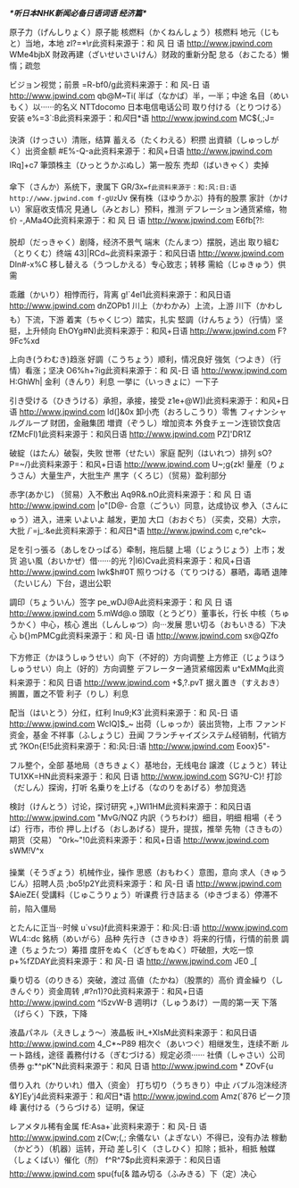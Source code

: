 ***\*听日本NHK新闻必备日语词语 经济篇\****

原子力（げんしりょく）原子能
核燃料（かくねんしょう）核燃料
地元（じもと）当地，本地 zl?=*\r此资料来源于：和 风 日 语 http://www.jpwind.com WMe4bjbX
財政再建（ざいせいさいけん）财政的重新分配
怠る（おこたる）懒惰；疏忽

ビジョン视觉；前景 =R-bf0/g此资料来源于：和 风-日 语 http://www.jpwind.com qb@M~Ti(
半ば（なかば）半，一半；中途
名目（めいもく）以······的名义
NTTdocomo 日本电信电话公司
取り付ける（とりつける）安装 e%=3`:B此资料来源于：和*风*日*语 http://www.jpwind.com MC${,;J=


決済（けっさい）清账，结算
蓄える（たくわえる）积攒
出資額（しゅっしがく）出资金额 #E%-Q-a此资料来源于：和风+日语 http://www.jpwind.com IRq]+c7
筆頭株主（ひっとうかぶぬし）第一股东
売却（ばいきゃく）卖掉


傘下（さんか）系统下，隶属下 GR/3`X=f此资料来源于：和:风:日:语 http://www.jpwind.com f-gUz`Uv
保有株（ほゆうかぶ）持有的股票
家計（かけい）家庭收支情况
見通し（みとおし）预料，推测
デフレーション通货紧缩，物价 -,AMa4O此资料来源于：和 风 日 语 http://www.jpwind.com E6fb[?!:


脱却（だっきゃく）剧降，经济不景气
端末（たんまつ）摆脱，逃出
取り組む（とりくむ）终端 43]|RCd~此资料来源于：和风日语 http://www.jpwind.com Dln#-x%C
移し替える（うつしかえる）专心致志；转移
需給（じゅきゅう）供需


乖離（かいり）相悖而行，背离 g!`4el1此资料来源于：和风日语 http://www.jpwind.com dnZOPb1
川上（かわかみ）上流，上游
川下（かわしも）下流，下游
着実（ちゃくじつ）踏实，扎实
堅調（けんちょう）（行情）坚挺，上升倾向 EhOYg#N)此资料来源于：和风+日语 http://www.jpwind.com F?9Fc%xd


上向き(うわむき)趋涨
好調（こうちょう）顺利，情况良好
強気（つよき）（行情）看涨；坚决 O6%h+?ig此资料来源于：和 风-日 语 http://www.jpwind.com H:GhWh|
金利（きんり）利息
一挙に（いっきょに）一下子


引き受ける（ひきうける）承担，承接，接受 z1e+@W])此资料来源于：和风+日语 http://www.jpwind.com ld(]&0x
卸小売（おろしこうり）零售
フィナンシャルグループ 财团，金融集团
増資（ぞうし）增加资本
外食チェーン连锁饮食店 fZMcFl)1此资料来源于：和风日语 http://www.jpwind.com PZ]'DR1Z


破綻（はたん）破裂，失败
世帯（せたい）家庭
配列（はいれつ）排列 sO?P=~/}此资料来源于：和风+日语 http://www.jpwind.com U~;g{zk!
量産（りょうさん）大量生产，大批生产
黒字（くろじ）（贸易）盈利部分


赤字(あかじ) （贸易）入不敷出 Aq9R&.nO此资料来源于：和 风 日 语 http://www.jpwind.com |o"[D@-
合意（ごうい）同意，达成协议
参入（さんにゅう）进入，进来
いよいよ  越发，更加
大口（おおぐち）（买卖，交易）大宗，大批 /`=j_:&e此资料来源于：和*风*日*语 http://www.jpwind.com c,re^ck~


足を引っ張る（あしをひっぱる）牵制，拖后腿
上場（じょうじょう）上市；发货
追い風（おいかぜ）借······的光 ?|I6)Cva此资料来源于：和风+日语 http://www.jpwind.com lwk$h#0T
照りつける（てりつける）暴晒，毒晒
退陣（たいじん）下台，退出公职


調印（ちょういん）签字 pe_wDJ@A此资料来源于：和 风 日 语 http://www.jpwind.com 5.mWd@.o
頭取（とうどり）董事长，行长
中核（ちゅうかく）中心，核心
進出（しんしゅつ）向···发展
思い切る（おもいきる）下决心 b{}mPMCg此资料来源于：和 风-日 语 http://www.jpwind.com sx@QZfo


下方修正（かほうしゅうせい）向下（不好的）方向调整
上方修正（じょうほうしゅうせい）向上（好的）方向调整
デフレーター通货紧缩因素 u^ExMMq此资料来源于：和风 日语 http://www.jpwind.com +$,?.pvT
据え置き（すえおき）搁置，置之不管
利子（りし）利息


配当（はいとう）分红，红利 Inu9;K3`此资料来源于：和 风-日 语 http://www.jpwind.com WcIQ]$_~
出荷（しゅっか）装出货物，上市
ファンド 资金，基金
不祥事（ふしょうじ）丑闻
フランチャイズシステム经销制，代销方式 ?KOn{E!5此资料来源于：和:风:日:语 http://www.jpwind.com Eoox}5"-


フル整个，全部
基地局（きちきょく）基地台，无线电台
譲渡（じょうと）转让 TU1XK=HN此资料来源于：和风 日语 http://www.jpwind.com SG?U-C}!
打診（だしん）探询，打听
名乗りを上げる（なのりをあげる）参加竞选


検討（けんとう）讨论，探讨研究 +,}Wl1HM此资料来源于：和风日语 http://www.jpwind.com "MvG/NQZ
内訳（うちわけ）细目，明细
相場（そうば）行市，市价
押し上げる（おしあげる）提升，提拔，推举
先物（さきもの）期货（交易） "0rk~"!0此资料来源于：和风+日语 http://www.jpwind.com sWM!V^x


操業（そうぎょう）机械作业，操作
思惑（おもわく）意图，意向
求人（きゅうじん）招聘人员 ;bo5!p2Y此资料来源于：和 风-日 语 http://www.jpwind.com $AieZE{
受講料（じゅこうりょう）听课费
行き詰まる（ゆきづまる）停滞不前，陷入僵局


とたんに正当···时候 u`vsu}f此资料来源于：和:风:日:语 http://www.jpwind.com WL4::dc
銘柄（めいがら）品种
先行き（さきゆき）将来的行情，行情的前景
調達（ちょうたつ）筹措
度肝をぬく（どぎもをぬく）吓破胆，大吃一惊 p+%fZDAY此资料来源于：和 风-日 语 http://www.jpwind.com JE0 _[


乗り切る（のりきる）突破，渡过
高値（たかね）（股票的）高价
資金繰り（しきんぐり）资金周转 ,#?n1)?0此资料来源于：和风+日语 http://www.jpwind.com ^l5zvW-B
週明け（しゅうあけ）一周的第一天
下落（げらく）下跌，下降


液晶パネル（えきしょう～）液晶板 iH_+XlsM此资料来源于：和风日语 http://www.jpwind.com 4_C*~P89
相次ぐ（あいつぐ）相继发生，连续不断
ルート路线，途径
義務付ける（ぎむづける）规定必须······
社債（しゃさい）公司债券 g:*^pK"N此资料来源于：和风 日语 http://www.jpwind.com * ZOvF{u


借り入れ（かりいれ）借入（资金）
打ち切り（うちきり）中止
バブル泡沫经济 &Y]Ey'j4此资料来源于：和*风*日*语 http://www.jpwind.com Amz(`876
ピーク顶峰
裏付ける（うらづける）证明，保证


レアメタル稀有金属 fE:Asa+`此资料来源于：和 风-日 语 http://www.jpwind.com z(Cw;(,;
余儀ない（よぎない）不得已，没有办法
稼動（かどう）（机器）运转，开动
差し引く（さしひく）扣除；抵补，相抵
触媒（しょくばい）催化（剂） f^R^7$p此资料来源于：和风日语 http://www.jpwind.com spu{fu[&
踏み切る（ふみきる）下（定）决心

 